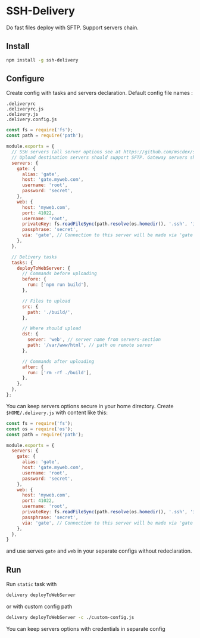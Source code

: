 # SSH-Delivery

Do fast files deploy with SFTP. Support servers chain.

## Install

```sh
npm install -g ssh-delivery
```

## Configure

Create config with tasks and servers declaration. Default config file names :

```
.deliveryrc
.deliveryrc.js
.delivery.js
.delivery.config.js
```

```js
const fs = require('fs');
const path = require('path');

module.exports = {
  // SSH servers (all server options see at https://github.com/mscdex/ssh2#client-methods `connect` method)
  // Upload destination servers should support SFTP. Gateway servers should support port forwarding.
  servers: {
    gate: {
      alias: 'gate',
      host: 'gate.myweb.com',
      username: 'root',
      password: 'secret',
    },
    web: {
      host: 'myweb.com',
      port: 41022,
      username: 'root',
      privateKey: fs.readFileSync(path.resolve(os.homedir(), '.ssh', 'id_rsa')),
      passphrase: 'secret',
      via: 'gate', // Connection to this server will be made via 'gate' server
    },
  },

  // Delivery tasks
  tasks: {
    deployToWebServer: {
      // Commands before uploading
      before: {
        run: ['npm run build'],
      },

      // Files to upload
      src: {
        path: './build/',
      },

      // Where should upload
      dst: {
        server: 'web', // server name from servers-section
        path: '/var/www/html', // path on remote server
      },

      // Commands after uploading
      after: {
        run: ['rm -rf ./build'],
      },
    },
  },
};
```

You can keep servers options secure in your home directory. Create `$HOME/.delivery.js` with content like this:

```js
const fs = require('fs');
const os = require('os');
const path = require('path');

module.exports = {
  servers: {
    gate: {
      alias: 'gate',
      host: 'gate.myweb.com',
      username: 'root',
      password: 'secret',
    },
    web: {
      host: 'myweb.com',
      port: 41022,
      username: 'root',
      privateKey: fs.readFileSync(path.resolve(os.homedir(), '.ssh', 'id_rsa')),
      passphrase: 'secret',
      via: 'gate', // Connection to this server will be made via 'gate' server
    },
  },
}
```

and use serves `gate` and `web` in your separate configs without redeclaration.

## Run

Run `static` task with

```sh
delivery deployToWebServer
```

or with custom config path

```sh
delivery deployToWebServer -c ./custom-config.js
```

You can keep servers options with credentials in separate config
